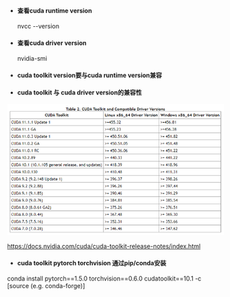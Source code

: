 * #### 查看cuda runtime version

  nvcc --version

* #### 查看cuda driver version

  nvidia-smi

* #### cuda toolkit version要与cuda runtime version兼容

* #### cuda toolkit 与 cuda driver version的兼容性

![cuda_version](sup/cuda_version.PNG)

https://docs.nvidia.com/cuda/cuda-toolkit-release-notes/index.html

* #### cuda toolkit     pytorch    torchvision 通过pip/conda安装

conda install pytorch==1.5.0 torchvision==0.6.0 cudatoolkit==10.1 -c [source (e.g. conda-forge)]